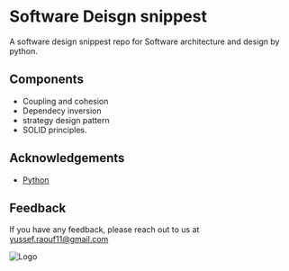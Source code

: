 
# Software Deisgn snippest

A software design snippest repo for Software architecture and design by python.
## Components

- Coupling and cohesion
- Dependecy inversion
- strategy design pattern
- SOLID principles.


## Acknowledgements
 - [Python](https://www.python.org/)

## Feedback

If you have any feedback, please reach out to us at yussef.raouf11@gmail.com


![Logo](http://ForTheBadge.com/images/badges/made-with-python.svg)

